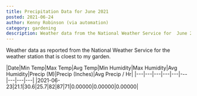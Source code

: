 ```yaml
---
title: Precipitation Data for June 2021
posted: 2021-06-24
author: Kenny Robinson (via automation)
category: gardening
description: Weather data from the National Weather Service for  June 2021
---
```


Weather data as reported from the National Weather Service for the weather station 
that is cloest to my garden.

|Date|Min Temp|Max Temp|Avg Temp|Min Humidity|Max Humidity|Avg Humidity|Precip (M)|Precip (Inches)|Avg Precip / Hr|
|---|---|---|---|---|---|---|---|---|
|2021-06-23|21.1|30.6|25.7|82|87|71|0.00000|0.00000|0.00000|
